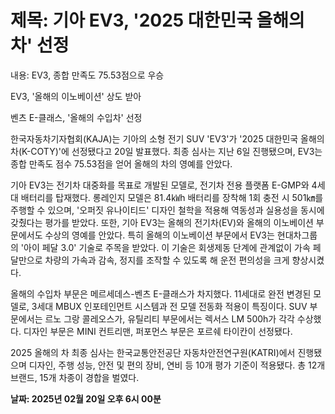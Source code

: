 # **제목: 기아 EV3, '2025 대한민국 올해의 차' 선정**

  내용: EV3, 종합 만족도 75.53점으로 우승

EV3, '올해의 이노베이션' 상도 받아

벤츠 E-클래스, '올해의 수입차' 선정

한국자동차기자협회(KAJA)는 기아의 소형 전기 SUV 'EV3'가 '2025 대한민국 올해의 차(K-COTY)'에 선정됐다고 20일 발표했다. 최종 심사는 지난 6일 진행됐으며, EV3는 종합 만족도 점수 75.53점을 얻어 올해의 차의 영예를 안았다. 

기아 EV3는 전기차 대중화를 목표로 개발된 모델로, 전기차 전용 플랫폼 E-GMP와 4세대 배터리를 탑재했다. 롱레인지 모델은 81.4㎾h 배터리를 장착해 1회 충전 시 501㎞를 주행할 수 있으며, '오퍼짓 유나이티드' 디자인 철학을 적용해 역동성과 실용성을 동시에 갖췄다는 평가를 받았다. 또한, 기아 EV3는 올해의 전기차(EV)와 올해의 이노베이션 부문에서도 수상의 영예를 안았다. 특히 올해의 이노베이션 부문에서 EV3는 현대차그룹의 '아이 페달 3.0' 기술로 주목을 받았다. 이 기술은 회생제동 단계에 관계없이 가속 페달만으로 차량의 가속과 감속, 정지를 조작할 수 있도록 해 운전 편의성을 크게 향상시켰다.

올해의 수입차 부문은 메르세데스-벤츠 E-클래스가 차지했다. 11세대로 완전 변경된 모델로, 3세대 MBUX 인포테인먼트 시스템과 전 모델 전동화 적용이 특징이다. SUV 부문에서는 르노 그랑 콜레오스가, 유틸리티 부문에서는 렉서스 LM 500h가 각각 수상했다. 디자인 부문은 MINI 컨트리맨, 퍼포먼스 부문은 포르쉐 타이칸이 선정됐다.

2025 올해의 차 최종 심사는 한국교통안전공단 자동차안전연구원(KATRI)에서 진행됐으며 디자인, 주행 성능, 안전 및 편의 장비, 연비 등 10개 평가 기준이 적용됐다. 총 12개 브랜드, 15개 차종이 경합을 벌였다.

  **날짜: 2025년 02월 20일 오후 6시 00분**